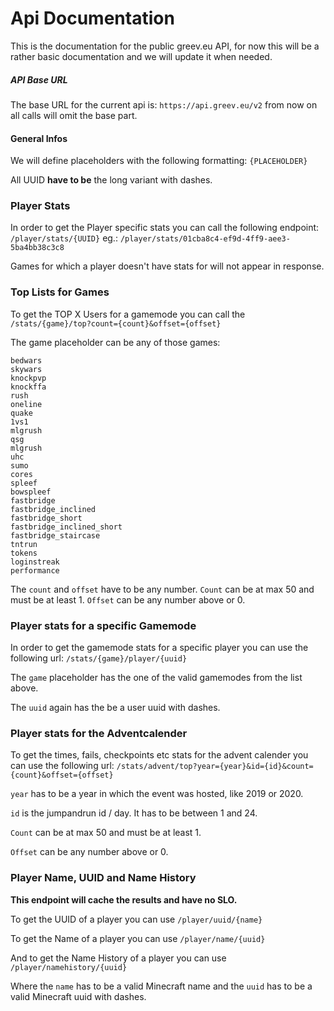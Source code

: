 # Api Documentation

This is the documentation for the public greev.eu API, for now this will be a rather basic documentation and we will update it when needed.




##### API Base URL

The base URL for the current api is: `https://api.greev.eu/v2` from now on all calls will omit the base part.




#### General Infos

We will define placeholders with the following formatting: `{PLACEHOLDER}`

All UUID __have to be__ the long variant with dashes.




### Player Stats

In order to get the Player specific stats you can call the following endpoint: `/player/stats/{UUID}` eg.: `/player/stats/01cba8c4-ef9d-4ff9-aee3-5ba4bb38c3c8`

Games for which a player doesn't have stats for will not appear in response.




### Top Lists for Games

To get the TOP X Users for a gamemode you can call the `/stats/{game}/top?count={count}&offset={offset}`



The game placeholder can be any of those games: 

```
bedwars
skywars
knockpvp
knockffa
rush
oneline
quake
1vs1
mlgrush
qsg
mlgrush
uhc
sumo
cores
spleef
bowspleef
fastbridge
fastbridge_inclined
fastbridge_short
fastbridge_inclined_short
fastbridge_staircase
tntrun
tokens
loginstreak
performance
```

The `count` and `offset` have to be any number. 
`Count` can be at max 50 and must be at least 1.
`Offset` can be any number above or 0.




### Player stats for a specific Gamemode

In order to get the gamemode stats for a specific player you can use the following url: `/stats/{game}/player/{uuid}`

The `game` placeholder has the one of the valid gamemodes from the list above.

The `uuid` again has the be a user uuid with dashes.


### Player stats for the Adventcalender

To get the times, fails, checkpoints etc stats for the advent calender you can use the following url: `/stats/advent/top?year={year}&id={id}&count={count}&offset={offset}`


`year` has to be a year in which the event was hosted, like 2019 or 2020.  

`id` is the jumpandrun id / day. It has to be between 1 and 24.

`Count` can be at max 50 and must be at least 1.  

`Offset` can be any number above or 0.  


### Player Name, UUID and Name History

__This endpoint will cache the results and have no SLO.__

To get the UUID of a player you can use `/player/uuid/{name}`

To get the Name of a player you can use `/player/name/{uuid}`  

And to get the Name History of a player you can use `/player/namehistory/{uuid}`

Where the `name` has to be a valid Minecraft name and the `uuid` has to be a valid Minecraft uuid with dashes.

